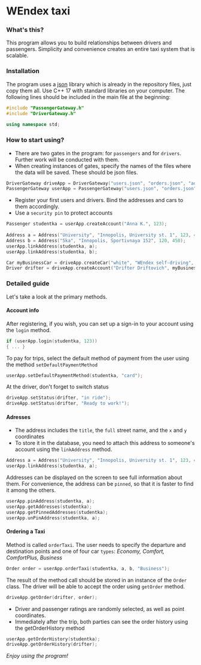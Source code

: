 
# WEndex taxi
### What's this?
This program allows you to build relationships between drivers and passengers. Simplicity and convenience creates an entire taxi system that is scalable.
### Installation
The program uses a [json](https://github.com/nlohmann/json#stl-like-access) library which is already in the repository files, just copy them all. Use C++ 17 with standard libraries on your computer. The following lines should be included in the main file at the beginning:
``` C++
#include "PassengerGateway.h"  
#include "DriverGateway.h"  
  
using namespace std;
```


### How to start using?
- There are two gates in the program: for `passengers` and for `drivers`. Further work will be conducted with them.
- When creating instances of gates, specify the names of the files where the data will be saved. These should be json files.
``` C++
DriverGateway driveApp = DriverGateway("users.json", "orders.json", "addresses.json", "cars.json"); 
PassengerGateway userApp = PassengerGateway("users.json", "orders.json", "addresses.json", "cars.json");
```
- Register your first users and drivers. Bind the addresses and cars to them accordingly. 
- Use a `security pin` to protect accounts
```C++
Passenger studentka = userApp.createAccount("Anna K.", 123);  
  
Address a = Address("University", "Innopolis, University st. 1", 123, 456);  
Address b = Address("5ka", "Innopolis, Sportivnaya 152", 120, 450);
userApp.linkAddress(studentka, a);  
userApp.linkAddress(studentka, b);
```
```C++
Car myBusinessCar = driveApp.createCar("white", "WEndex self-driving", "a404ru", "Business");  
Driver drifter = driveApp.createAccount("Drifter Driftovich", myBusinessCar, 1234);
```
### Detailed guide 
Let's take a look at the primary methods.
#### Account info
After registering, if you wish, you can set up a sign-in to your account using the `login` method.
``` C++
if (userApp.login(studentka, 123))
{ ... }
```
To pay for trips, select the default method of payment from the user using the method `setDefaultPaymentMethod`
``` C++
userApp.setDefaultPaymentMethod(studentka, "card");
```
At the driver, don't forget to switch status 
``` C++
driveApp.setStatus(drifter, "in ride");
driveApp.setStatus(drifter, "Ready to work!");
```
####  Adresses
- The address includes the `title`, the `full` street name, and the `x` and `y` coordinates
- To store it in the database, you need to attach this address to someone's account using the `linkAddress` method.
 ```C++
Address a = Address("University", "Innopolis, University st. 1", 123, 456);
userApp.linkAddress(studentka, a); 
```
Addresses can be displayed on the screen to see full information about them. For convenience, the address can be `pinned`, so that it is faster to find it among the others.
```C++
userApp.pinAddress(studentka, a);
userApp.getAddresses(studentka);
userApp.getPinnedAddresses(studentka);
userApp.unPinAddress(studentka, a);
```
#### Ordering a Taxi
Method is called `orderTaxi`. The user needs to specify the departure and destination points and one of four car `types`: *Economy, Comfort,
ComfortPlus, Business*
```C++
Order order = userApp.orderTaxi(studentka, a, b, "Business");
```
The result of the method call should be stored in an instance of the `Order` class. The driver will be able to accept the order using `getOrder` method.
```C++
driveApp.getOrder(drifter, order);
```
- Driver and passenger ratings are randomly selected, as well as point coordinates.
- Immediately after the trip, both parties can see the order history using the getOrderHistory method
```C++
userApp.getOrderHistory(studentka);
driveApp.getOrderHistory(drifter);
```
*Enjoy using the program!*
